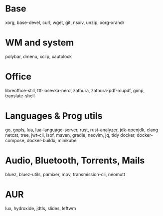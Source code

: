 # Base
xorg, base-devel, curl, wget, git, nsxiv, unzip, xorg-xrandr

# WM and system
polybar, dmenu, xclip, xautolock

# Office
libreoffice-still, ttf-iosevka-nerd, zathura, zathura-pdf-mupdf, gimp, translate-shell

# Languages & Prog utils
go, gopls, lua, lua-language-server, rust, rust-analyzer, jdk-openjdk, clang
netcat, tree, jwt-cli, lsof, maven, gradle, neovim, jq, tidy
docker, docker-compose, docker-buildx, minikube

# Audio, Bluetooth, Torrents, Mails
bluez, bluez-utils, pamixer, mpv, transmission-cli, neomutt

# AUR
lux, hydroxide, jdtls, slides, leftwm
